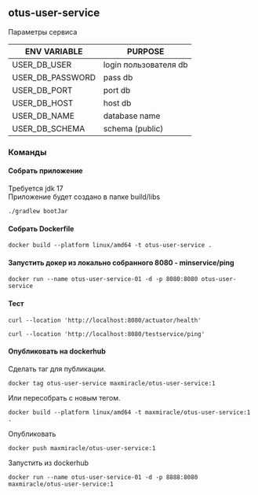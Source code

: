 ## otus-user-service

Параметры сервиса

| ENV VARIABLE     | PURPOSE               |
|------------------|-----------------------|
| USER_DB_USER     | login пользователя db |
| USER_DB_PASSWORD | pass db               |
| USER_DB_PORT     | port db               |
| USER_DB_HOST     | host db               |
| USER_DB_NAME     | database name         |
| USER_DB_SCHEMA   | schema (public)       |

### Команды

#### Собрать приложение

Требуется jdk 17  
Приложение будет создано в папке build/libs
```shell
./gradlew bootJar
```

#### Собрать Dockerfile

```shell
docker build --platform linux/amd64 -t otus-user-service .
```

#### Запустить докер из локально собранного 8080 - minservice/ping

```shell
docker run --name otus-user-service-01 -d -p 8080:8080 otus-user-service
```
#### Тест

```shell
curl --location 'http://localhost:8080/actuator/health'
```

```shell
curl --location 'http://localhost:8080/testservice/ping'
```

#### Опубликовать на dockerhub

Сделать таг для публикации.
```shell
docker tag otus-user-service maxmiracle/otus-user-service:1
```

Или пересобрать с новым тегом.
```shell
docker build --platform linux/amd64 -t maxmiracle/otus-user-service:1 .
```

Опубликовать
```shell
docker push maxmiracle/otus-user-service:1
```

Запустить из dockerhub
```shell
docker run --name otus-user-service-01 -d -p 8888:8080 maxmiracle/otus-user-service:1
```


